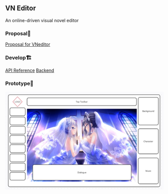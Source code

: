 ## VN Editor

An online-driven visual novel editor 

### Proposal🎇

[Proposal for VNeditor](doc/proposal.md)

### Develop🏗️

[API Reference](https://github.com/CS222-UIUC/VNEditor/blob/backend/doc/API.md)
[Backend](https://github.com/CS222-UIUC/VNEditor/tree/backend)

### Prototype🧻

![demo](doc/demo.png)
